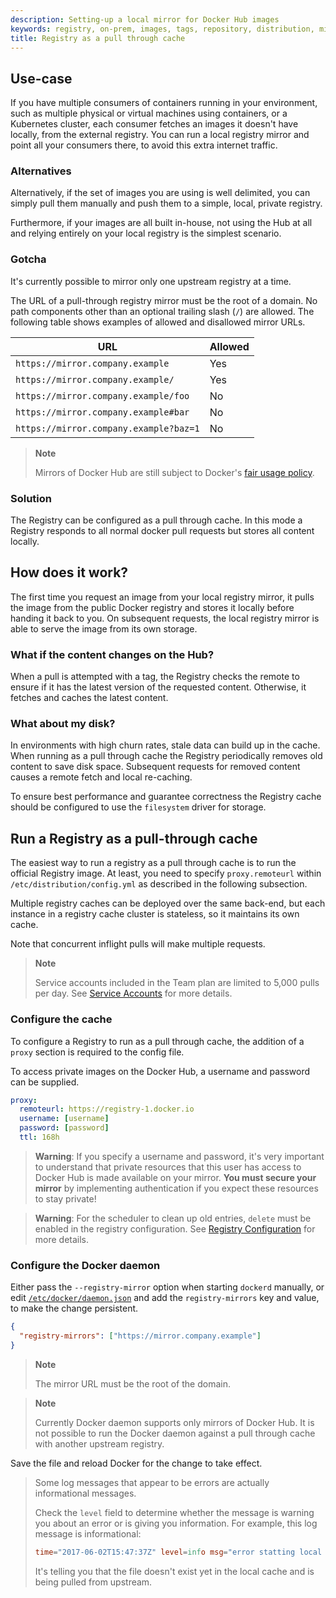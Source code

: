 ```yaml
---
description: Setting-up a local mirror for Docker Hub images
keywords: registry, on-prem, images, tags, repository, distribution, mirror, Hub, recipe, advanced
title: Registry as a pull through cache
---
```


## Use-case

If you have multiple consumers of containers running in your environment, such as
multiple physical or virtual machines using containers, or a Kubernetes cluster,
each consumer fetches an images it doesn't have locally, from the external registry.
You can run a local registry mirror and point all your consumers
there, to avoid this extra internet traffic.

### Alternatives

Alternatively, if the set of images you are using is well delimited, you can
simply pull them manually and push them to a simple, local, private registry.

Furthermore, if your images are all built in-house, not using the Hub at all and
relying entirely on your local registry is the simplest scenario.

### Gotcha

It's currently possible to mirror only one upstream registry at a time.

The URL of a pull-through registry mirror must be the root of a domain.
No path components other than an optional trailing slash (`/`) are allowed.
The following table shows examples of allowed and disallowed mirror URLs.

| URL                                    | Allowed |
| -------------------------------------- | ------- |
| `https://mirror.company.example`       | Yes     |
| `https://mirror.company.example/`      | Yes     |
| `https://mirror.company.example/foo`   | No      |
| `https://mirror.company.example#bar`   | No      |
| `https://mirror.company.example?baz=1` | No      |

> **Note**
>
> Mirrors of Docker Hub are still subject to Docker's [fair usage policy](https://docs.docker.com/docker-hub/usage/).

### Solution

The Registry can be configured as a pull through cache. In this mode a Registry
responds to all normal docker pull requests but stores all content locally.

## How does it work?

The first time you request an image from your local registry mirror, it pulls
the image from the public Docker registry and stores it locally before handing
it back to you. On subsequent requests, the local registry mirror is able to
serve the image from its own storage.

### What if the content changes on the Hub?

When a pull is attempted with a tag, the Registry checks the remote to
ensure if it has the latest version of the requested content. Otherwise, it
fetches and caches the latest content.

### What about my disk?

In environments with high churn rates, stale data can build up in the cache.
When running as a pull through cache the Registry periodically removes old
content to save disk space. Subsequent requests for removed content causes a
remote fetch and local re-caching.

To ensure best performance and guarantee correctness the Registry cache should
be configured to use the `filesystem` driver for storage.

## Run a Registry as a pull-through cache

The easiest way to run a registry as a pull through cache is to run the official
Registry image.
At least, you need to specify `proxy.remoteurl` within `/etc/distribution/config.yml`
as described in the following subsection.

Multiple registry caches can be deployed over the same back-end, but each 
instance in a registry cache cluster is stateless, so it maintains its own 
cache.

Note that concurrent inflight pulls will make multiple requests.

> **Note**
>
> Service accounts included in the Team plan are limited to 5,000 pulls per day.
> See [Service Accounts](https://docs.docker.com/docker-hub/service-accounts/) for more details.

### Configure the cache

To configure a Registry to run as a pull through cache, the addition of a
`proxy` section is required to the config file.

To access private images on the Docker Hub, a username and password can
be supplied.

```yaml
proxy:
  remoteurl: https://registry-1.docker.io
  username: [username]
  password: [password]
  ttl: 168h
```

> **Warning**: If you specify a username and password, it's very important to
> understand that private resources that this user has access to Docker Hub is
> made available on your mirror. **You must secure your mirror** by
> implementing authentication if you expect these resources to stay private!

> **Warning**: For the scheduler to clean up old entries, `delete` must
> be enabled in the registry configuration. See
> [Registry Configuration](../about/configuration.md) for more details.

### Configure the Docker daemon

Either pass the `--registry-mirror` option when starting `dockerd` manually,
or edit [`/etc/docker/daemon.json`](https://docs.docker.com/engine/reference/commandline/dockerd/#daemon-configuration-file)
and add the `registry-mirrors` key and value, to make the change persistent.

```json
{
  "registry-mirrors": ["https://mirror.company.example"]
}
```

> **Note**
>
> The mirror URL must be the root of the domain.

> **Note**
>
> Currently Docker daemon supports only mirrors of Docker Hub.
> It is not possible to run the Docker daemon against a pull through cache with another upstream registry.

Save the file and reload Docker for the change to take effect.

> Some log messages that appear to be errors are actually informational messages.
>
> Check the `level` field to determine whether
> the message is warning you about an error or is giving you information.
> For example, this log message is informational:
>
> ```conf
> time="2017-06-02T15:47:37Z" level=info msg="error statting local store, serving from upstream: unknown blob" go.version=go1.7.4
> ```
>
> It's telling you that the file doesn't exist yet in the local cache and is
> being pulled from upstream.
